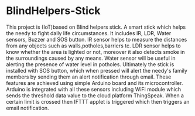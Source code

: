 # BlindHelpers-Stick
This project is (IoT)based on Blind helpers stick. A smart stick which helps the needy to fight daily life circumstances.
It includes IR, LDR, Water sensors, Buzzer and SOS button. IR sensor helps to measure the distances from any objects such as
walls,potholes,barriers tc. LDR sensor helps to know whether the area is lighted or not, moreover it also detects smoke in the
surroundings caused by any means. Water sensor will be useful in alerting the presence of water level in potholes.
Ultimately the stick is installed with SOS button, which when pressed will alert the needy's family members by sending them an
alert notification through email.
These features are achieved using simple Arduino board and its microcontroller. Arduino is integrated with all these sensors 
including WiFi module which sends the threshold data value to the cloud platform ThingSpeak. When a certain limit is crossed 
then IFTTT applet is triggered which then triggers an email notification.
